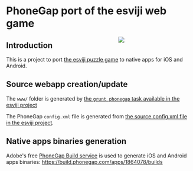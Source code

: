 # PhoneGap port of the esviji web game

<span style="float: right; width: 200px; height: auto;">![](https://upload.wikimedia.org/wikipedia/fr/7/74/Logo_phonegap.png)</span>
## Introduction

This is a project to port [the esviji puzzle game](http://esviji.com) to native apps for iOS and Android.

## Source webapp creation/update

The `www/` folder is generated by [the `grunt phonegap` task available in the esviji project](https://github.com/esviji/esviji/blob/master/Gruntfile.js)

The PhoneGap `config.xml` file is generated from [the source config.xml file in the esviji project](https://github.com/esviji/esviji/blob/master/src/config.xml).

## Native apps binaries generation

Adobe's free [PhoneGap Build service](https://build.phonegap.com/apps/) is used to generate iOS and Android apps binaries:
https://build.phonegap.com/apps/1864078/builds
